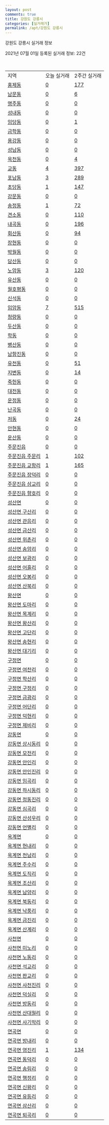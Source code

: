 ```yaml
---
layout: post
comments: true
title: 강원도 강릉시
categories: [실거래가]
permalink: /apt/강원도 강릉시
---
```


강원도 강릉시 실거래 정보

2021년 07월 01일 등록된 실거래 정보: 22건

<script type="text/javascript">
  google.charts.load('current', {'packages':['corechart']});
  google.charts.setOnLoadCallback(drawChart);

  function drawChart() {
    var data = google.visualization.arrayToDataTable([['거래일', '매매', '전월세', '전매'], ['21-02', 322, 202, 43], ['21-03', 386, 191, 61], ['21-04', 349, 165, 23], ['21-05', 334, 157, 36], ['21-06', 231, 107, 11]]);

    var options = {
      title: '최근 유형별 거래량 추이',
      legend: { position: 'bottom' }
    };

    var chart = new google.visualization.LineChart(document.getElementById('columnchart_material'));
    chart.draw(data, (options));
  }
</script>

<div id="columnchart_material" style="width: 95%; margin-left: -35px"></div>
<br>
<table class="sortable">
  <tr>
    <td>지역</td>
    <td>오늘 실거래</td>
    <td>2주간 실거래</td>
  </tr>

  
  <tr class="item">
    <td><a href="강원도 강릉시 홍제동">홍제동</a></td>
    <td><a href="강원도 강릉시 홍제동">0</a></td>
    <td><a href="강원도 강릉시 홍제동">177</a></td>
  </tr>
    

  <tr class="item">
    <td><a href="강원도 강릉시 남문동">남문동</a></td>
    <td><a href="강원도 강릉시 남문동">0</a></td>
    <td><a href="강원도 강릉시 남문동">6</a></td>
  </tr>
    

  <tr class="item">
    <td><a href="강원도 강릉시 명주동">명주동</a></td>
    <td><a href="강원도 강릉시 명주동">0</a></td>
    <td><a href="강원도 강릉시 명주동">0</a></td>
  </tr>
    

  <tr class="item">
    <td><a href="강원도 강릉시 성내동">성내동</a></td>
    <td><a href="강원도 강릉시 성내동">0</a></td>
    <td><a href="강원도 강릉시 성내동">0</a></td>
  </tr>
    

  <tr class="item">
    <td><a href="강원도 강릉시 임당동">임당동</a></td>
    <td><a href="강원도 강릉시 임당동">0</a></td>
    <td><a href="강원도 강릉시 임당동">1</a></td>
  </tr>
    

  <tr class="item">
    <td><a href="강원도 강릉시 금학동">금학동</a></td>
    <td><a href="강원도 강릉시 금학동">0</a></td>
    <td><a href="강원도 강릉시 금학동">0</a></td>
  </tr>
    

  <tr class="item">
    <td><a href="강원도 강릉시 용강동">용강동</a></td>
    <td><a href="강원도 강릉시 용강동">0</a></td>
    <td><a href="강원도 강릉시 용강동">0</a></td>
  </tr>
    

  <tr class="item">
    <td><a href="강원도 강릉시 성남동">성남동</a></td>
    <td><a href="강원도 강릉시 성남동">0</a></td>
    <td><a href="강원도 강릉시 성남동">0</a></td>
  </tr>
    

  <tr class="item">
    <td><a href="강원도 강릉시 옥천동">옥천동</a></td>
    <td><a href="강원도 강릉시 옥천동">0</a></td>
    <td><a href="강원도 강릉시 옥천동">4</a></td>
  </tr>
    

  <tr class="item">
    <td><a href="강원도 강릉시 교동">교동</a></td>
    <td><a href="강원도 강릉시 교동">4</a></td>
    <td><a href="강원도 강릉시 교동">397</a></td>
  </tr>
    

  <tr class="item">
    <td><a href="강원도 강릉시 포남동">포남동</a></td>
    <td><a href="강원도 강릉시 포남동">3</a></td>
    <td><a href="강원도 강릉시 포남동">289</a></td>
  </tr>
    

  <tr class="item">
    <td><a href="강원도 강릉시 초당동">초당동</a></td>
    <td><a href="강원도 강릉시 초당동">1</a></td>
    <td><a href="강원도 강릉시 초당동">147</a></td>
  </tr>
    

  <tr class="item">
    <td><a href="강원도 강릉시 강문동">강문동</a></td>
    <td><a href="강원도 강릉시 강문동">0</a></td>
    <td><a href="강원도 강릉시 강문동">0</a></td>
  </tr>
    

  <tr class="item">
    <td><a href="강원도 강릉시 송정동">송정동</a></td>
    <td><a href="강원도 강릉시 송정동">1</a></td>
    <td><a href="강원도 강릉시 송정동">72</a></td>
  </tr>
    

  <tr class="item">
    <td><a href="강원도 강릉시 견소동">견소동</a></td>
    <td><a href="강원도 강릉시 견소동">0</a></td>
    <td><a href="강원도 강릉시 견소동">110</a></td>
  </tr>
    

  <tr class="item">
    <td><a href="강원도 강릉시 내곡동">내곡동</a></td>
    <td><a href="강원도 강릉시 내곡동">0</a></td>
    <td><a href="강원도 강릉시 내곡동">196</a></td>
  </tr>
    

  <tr class="item">
    <td><a href="강원도 강릉시 회산동">회산동</a></td>
    <td><a href="강원도 강릉시 회산동">0</a></td>
    <td><a href="강원도 강릉시 회산동">94</a></td>
  </tr>
    

  <tr class="item">
    <td><a href="강원도 강릉시 장현동">장현동</a></td>
    <td><a href="강원도 강릉시 장현동">0</a></td>
    <td><a href="강원도 강릉시 장현동">0</a></td>
  </tr>
    

  <tr class="item">
    <td><a href="강원도 강릉시 박월동">박월동</a></td>
    <td><a href="강원도 강릉시 박월동">0</a></td>
    <td><a href="강원도 강릉시 박월동">0</a></td>
  </tr>
    

  <tr class="item">
    <td><a href="강원도 강릉시 담산동">담산동</a></td>
    <td><a href="강원도 강릉시 담산동">0</a></td>
    <td><a href="강원도 강릉시 담산동">0</a></td>
  </tr>
    

  <tr class="item">
    <td><a href="강원도 강릉시 노암동">노암동</a></td>
    <td><a href="강원도 강릉시 노암동">3</a></td>
    <td><a href="강원도 강릉시 노암동">120</a></td>
  </tr>
    

  <tr class="item">
    <td><a href="강원도 강릉시 유산동">유산동</a></td>
    <td><a href="강원도 강릉시 유산동">0</a></td>
    <td><a href="강원도 강릉시 유산동">0</a></td>
  </tr>
    

  <tr class="item">
    <td><a href="강원도 강릉시 월호평동">월호평동</a></td>
    <td><a href="강원도 강릉시 월호평동">0</a></td>
    <td><a href="강원도 강릉시 월호평동">0</a></td>
  </tr>
    

  <tr class="item">
    <td><a href="강원도 강릉시 신석동">신석동</a></td>
    <td><a href="강원도 강릉시 신석동">0</a></td>
    <td><a href="강원도 강릉시 신석동">0</a></td>
  </tr>
    

  <tr class="item">
    <td><a href="강원도 강릉시 입암동">입암동</a></td>
    <td><a href="강원도 강릉시 입암동">7</a></td>
    <td><a href="강원도 강릉시 입암동">515</a></td>
  </tr>
    

  <tr class="item">
    <td><a href="강원도 강릉시 청량동">청량동</a></td>
    <td><a href="강원도 강릉시 청량동">0</a></td>
    <td><a href="강원도 강릉시 청량동">0</a></td>
  </tr>
    

  <tr class="item">
    <td><a href="강원도 강릉시 두산동">두산동</a></td>
    <td><a href="강원도 강릉시 두산동">0</a></td>
    <td><a href="강원도 강릉시 두산동">0</a></td>
  </tr>
    

  <tr class="item">
    <td><a href="강원도 강릉시 학동">학동</a></td>
    <td><a href="강원도 강릉시 학동">0</a></td>
    <td><a href="강원도 강릉시 학동">0</a></td>
  </tr>
    

  <tr class="item">
    <td><a href="강원도 강릉시 병산동">병산동</a></td>
    <td><a href="강원도 강릉시 병산동">0</a></td>
    <td><a href="강원도 강릉시 병산동">0</a></td>
  </tr>
    

  <tr class="item">
    <td><a href="강원도 강릉시 남항진동">남항진동</a></td>
    <td><a href="강원도 강릉시 남항진동">0</a></td>
    <td><a href="강원도 강릉시 남항진동">0</a></td>
  </tr>
    

  <tr class="item">
    <td><a href="강원도 강릉시 유천동">유천동</a></td>
    <td><a href="강원도 강릉시 유천동">0</a></td>
    <td><a href="강원도 강릉시 유천동">51</a></td>
  </tr>
    

  <tr class="item">
    <td><a href="강원도 강릉시 지변동">지변동</a></td>
    <td><a href="강원도 강릉시 지변동">0</a></td>
    <td><a href="강원도 강릉시 지변동">14</a></td>
  </tr>
    

  <tr class="item">
    <td><a href="강원도 강릉시 죽헌동">죽헌동</a></td>
    <td><a href="강원도 강릉시 죽헌동">0</a></td>
    <td><a href="강원도 강릉시 죽헌동">0</a></td>
  </tr>
    

  <tr class="item">
    <td><a href="강원도 강릉시 대전동">대전동</a></td>
    <td><a href="강원도 강릉시 대전동">0</a></td>
    <td><a href="강원도 강릉시 대전동">0</a></td>
  </tr>
    

  <tr class="item">
    <td><a href="강원도 강릉시 운정동">운정동</a></td>
    <td><a href="강원도 강릉시 운정동">0</a></td>
    <td><a href="강원도 강릉시 운정동">0</a></td>
  </tr>
    

  <tr class="item">
    <td><a href="강원도 강릉시 난곡동">난곡동</a></td>
    <td><a href="강원도 강릉시 난곡동">0</a></td>
    <td><a href="강원도 강릉시 난곡동">0</a></td>
  </tr>
    

  <tr class="item">
    <td><a href="강원도 강릉시 저동">저동</a></td>
    <td><a href="강원도 강릉시 저동">0</a></td>
    <td><a href="강원도 강릉시 저동">24</a></td>
  </tr>
    

  <tr class="item">
    <td><a href="강원도 강릉시 안현동">안현동</a></td>
    <td><a href="강원도 강릉시 안현동">0</a></td>
    <td><a href="강원도 강릉시 안현동">0</a></td>
  </tr>
    

  <tr class="item">
    <td><a href="강원도 강릉시 운산동">운산동</a></td>
    <td><a href="강원도 강릉시 운산동">0</a></td>
    <td><a href="강원도 강릉시 운산동">0</a></td>
  </tr>
    

  <tr class="item">
    <td><a href="강원도 강릉시 주문진읍">주문진읍</a></td>
    <td><a href="강원도 강릉시 주문진읍">0</a></td>
    <td><a href="강원도 강릉시 주문진읍">0</a></td>
  </tr>
    

  <tr class="item">
    <td><a href="강원도 강릉시 주문진읍 주문리">주문진읍 주문리</a></td>
    <td><a href="강원도 강릉시 주문진읍 주문리">1</a></td>
    <td><a href="강원도 강릉시 주문진읍 주문리">102</a></td>
  </tr>
    

  <tr class="item">
    <td><a href="강원도 강릉시 주문진읍 교항리">주문진읍 교항리</a></td>
    <td><a href="강원도 강릉시 주문진읍 교항리">1</a></td>
    <td><a href="강원도 강릉시 주문진읍 교항리">165</a></td>
  </tr>
    

  <tr class="item">
    <td><a href="강원도 강릉시 주문진읍 장덕리">주문진읍 장덕리</a></td>
    <td><a href="강원도 강릉시 주문진읍 장덕리">0</a></td>
    <td><a href="강원도 강릉시 주문진읍 장덕리">0</a></td>
  </tr>
    

  <tr class="item">
    <td><a href="강원도 강릉시 주문진읍 삼교리">주문진읍 삼교리</a></td>
    <td><a href="강원도 강릉시 주문진읍 삼교리">0</a></td>
    <td><a href="강원도 강릉시 주문진읍 삼교리">0</a></td>
  </tr>
    

  <tr class="item">
    <td><a href="강원도 강릉시 주문진읍 향호리">주문진읍 향호리</a></td>
    <td><a href="강원도 강릉시 주문진읍 향호리">0</a></td>
    <td><a href="강원도 강릉시 주문진읍 향호리">0</a></td>
  </tr>
    

  <tr class="item">
    <td><a href="강원도 강릉시 성산면">성산면</a></td>
    <td><a href="강원도 강릉시 성산면">0</a></td>
    <td><a href="강원도 강릉시 성산면">0</a></td>
  </tr>
    

  <tr class="item">
    <td><a href="강원도 강릉시 성산면 구산리">성산면 구산리</a></td>
    <td><a href="강원도 강릉시 성산면 구산리">0</a></td>
    <td><a href="강원도 강릉시 성산면 구산리">0</a></td>
  </tr>
    

  <tr class="item">
    <td><a href="강원도 강릉시 성산면 관음리">성산면 관음리</a></td>
    <td><a href="강원도 강릉시 성산면 관음리">0</a></td>
    <td><a href="강원도 강릉시 성산면 관음리">0</a></td>
  </tr>
    

  <tr class="item">
    <td><a href="강원도 강릉시 성산면 금산리">성산면 금산리</a></td>
    <td><a href="강원도 강릉시 성산면 금산리">0</a></td>
    <td><a href="강원도 강릉시 성산면 금산리">0</a></td>
  </tr>
    

  <tr class="item">
    <td><a href="강원도 강릉시 성산면 위촌리">성산면 위촌리</a></td>
    <td><a href="강원도 강릉시 성산면 위촌리">0</a></td>
    <td><a href="강원도 강릉시 성산면 위촌리">0</a></td>
  </tr>
    

  <tr class="item">
    <td><a href="강원도 강릉시 성산면 송암리">성산면 송암리</a></td>
    <td><a href="강원도 강릉시 성산면 송암리">0</a></td>
    <td><a href="강원도 강릉시 성산면 송암리">0</a></td>
  </tr>
    

  <tr class="item">
    <td><a href="강원도 강릉시 성산면 보광리">성산면 보광리</a></td>
    <td><a href="강원도 강릉시 성산면 보광리">0</a></td>
    <td><a href="강원도 강릉시 성산면 보광리">0</a></td>
  </tr>
    

  <tr class="item">
    <td><a href="강원도 강릉시 성산면 어흘리">성산면 어흘리</a></td>
    <td><a href="강원도 강릉시 성산면 어흘리">0</a></td>
    <td><a href="강원도 강릉시 성산면 어흘리">0</a></td>
  </tr>
    

  <tr class="item">
    <td><a href="강원도 강릉시 성산면 오봉리">성산면 오봉리</a></td>
    <td><a href="강원도 강릉시 성산면 오봉리">0</a></td>
    <td><a href="강원도 강릉시 성산면 오봉리">0</a></td>
  </tr>
    

  <tr class="item">
    <td><a href="강원도 강릉시 성산면 산북리">성산면 산북리</a></td>
    <td><a href="강원도 강릉시 성산면 산북리">0</a></td>
    <td><a href="강원도 강릉시 성산면 산북리">0</a></td>
  </tr>
    

  <tr class="item">
    <td><a href="강원도 강릉시 왕산면">왕산면</a></td>
    <td><a href="강원도 강릉시 왕산면">0</a></td>
    <td><a href="강원도 강릉시 왕산면">0</a></td>
  </tr>
    

  <tr class="item">
    <td><a href="강원도 강릉시 왕산면 도마리">왕산면 도마리</a></td>
    <td><a href="강원도 강릉시 왕산면 도마리">0</a></td>
    <td><a href="강원도 강릉시 왕산면 도마리">0</a></td>
  </tr>
    

  <tr class="item">
    <td><a href="강원도 강릉시 왕산면 목계리">왕산면 목계리</a></td>
    <td><a href="강원도 강릉시 왕산면 목계리">0</a></td>
    <td><a href="강원도 강릉시 왕산면 목계리">0</a></td>
  </tr>
    

  <tr class="item">
    <td><a href="강원도 강릉시 왕산면 왕산리">왕산면 왕산리</a></td>
    <td><a href="강원도 강릉시 왕산면 왕산리">0</a></td>
    <td><a href="강원도 강릉시 왕산면 왕산리">0</a></td>
  </tr>
    

  <tr class="item">
    <td><a href="강원도 강릉시 왕산면 고단리">왕산면 고단리</a></td>
    <td><a href="강원도 강릉시 왕산면 고단리">0</a></td>
    <td><a href="강원도 강릉시 왕산면 고단리">0</a></td>
  </tr>
    

  <tr class="item">
    <td><a href="강원도 강릉시 왕산면 송현리">왕산면 송현리</a></td>
    <td><a href="강원도 강릉시 왕산면 송현리">0</a></td>
    <td><a href="강원도 강릉시 왕산면 송현리">0</a></td>
  </tr>
    

  <tr class="item">
    <td><a href="강원도 강릉시 왕산면 대기리">왕산면 대기리</a></td>
    <td><a href="강원도 강릉시 왕산면 대기리">0</a></td>
    <td><a href="강원도 강릉시 왕산면 대기리">0</a></td>
  </tr>
    

  <tr class="item">
    <td><a href="강원도 강릉시 구정면">구정면</a></td>
    <td><a href="강원도 강릉시 구정면">0</a></td>
    <td><a href="강원도 강릉시 구정면">0</a></td>
  </tr>
    

  <tr class="item">
    <td><a href="강원도 강릉시 구정면 여찬리">구정면 여찬리</a></td>
    <td><a href="강원도 강릉시 구정면 여찬리">0</a></td>
    <td><a href="강원도 강릉시 구정면 여찬리">0</a></td>
  </tr>
    

  <tr class="item">
    <td><a href="강원도 강릉시 구정면 학산리">구정면 학산리</a></td>
    <td><a href="강원도 강릉시 구정면 학산리">0</a></td>
    <td><a href="강원도 강릉시 구정면 학산리">0</a></td>
  </tr>
    

  <tr class="item">
    <td><a href="강원도 강릉시 구정면 구정리">구정면 구정리</a></td>
    <td><a href="강원도 강릉시 구정면 구정리">0</a></td>
    <td><a href="강원도 강릉시 구정면 구정리">0</a></td>
  </tr>
    

  <tr class="item">
    <td><a href="강원도 강릉시 구정면 금광리">구정면 금광리</a></td>
    <td><a href="강원도 강릉시 구정면 금광리">0</a></td>
    <td><a href="강원도 강릉시 구정면 금광리">0</a></td>
  </tr>
    

  <tr class="item">
    <td><a href="강원도 강릉시 구정면 어단리">구정면 어단리</a></td>
    <td><a href="강원도 강릉시 구정면 어단리">0</a></td>
    <td><a href="강원도 강릉시 구정면 어단리">0</a></td>
  </tr>
    

  <tr class="item">
    <td><a href="강원도 강릉시 구정면 덕현리">구정면 덕현리</a></td>
    <td><a href="강원도 강릉시 구정면 덕현리">0</a></td>
    <td><a href="강원도 강릉시 구정면 덕현리">0</a></td>
  </tr>
    

  <tr class="item">
    <td><a href="강원도 강릉시 구정면 제비리">구정면 제비리</a></td>
    <td><a href="강원도 강릉시 구정면 제비리">0</a></td>
    <td><a href="강원도 강릉시 구정면 제비리">0</a></td>
  </tr>
    

  <tr class="item">
    <td><a href="강원도 강릉시 강동면">강동면</a></td>
    <td><a href="강원도 강릉시 강동면">0</a></td>
    <td><a href="강원도 강릉시 강동면">0</a></td>
  </tr>
    

  <tr class="item">
    <td><a href="강원도 강릉시 강동면 상시동리">강동면 상시동리</a></td>
    <td><a href="강원도 강릉시 강동면 상시동리">0</a></td>
    <td><a href="강원도 강릉시 강동면 상시동리">0</a></td>
  </tr>
    

  <tr class="item">
    <td><a href="강원도 강릉시 강동면 모전리">강동면 모전리</a></td>
    <td><a href="강원도 강릉시 강동면 모전리">0</a></td>
    <td><a href="강원도 강릉시 강동면 모전리">0</a></td>
  </tr>
    

  <tr class="item">
    <td><a href="강원도 강릉시 강동면 안인리">강동면 안인리</a></td>
    <td><a href="강원도 강릉시 강동면 안인리">0</a></td>
    <td><a href="강원도 강릉시 강동면 안인리">0</a></td>
  </tr>
    

  <tr class="item">
    <td><a href="강원도 강릉시 강동면 안인진리">강동면 안인진리</a></td>
    <td><a href="강원도 강릉시 강동면 안인진리">0</a></td>
    <td><a href="강원도 강릉시 강동면 안인진리">0</a></td>
  </tr>
    

  <tr class="item">
    <td><a href="강원도 강릉시 강동면 임곡리">강동면 임곡리</a></td>
    <td><a href="강원도 강릉시 강동면 임곡리">0</a></td>
    <td><a href="강원도 강릉시 강동면 임곡리">0</a></td>
  </tr>
    

  <tr class="item">
    <td><a href="강원도 강릉시 강동면 하시동리">강동면 하시동리</a></td>
    <td><a href="강원도 강릉시 강동면 하시동리">0</a></td>
    <td><a href="강원도 강릉시 강동면 하시동리">0</a></td>
  </tr>
    

  <tr class="item">
    <td><a href="강원도 강릉시 강동면 정동진리">강동면 정동진리</a></td>
    <td><a href="강원도 강릉시 강동면 정동진리">0</a></td>
    <td><a href="강원도 강릉시 강동면 정동진리">0</a></td>
  </tr>
    

  <tr class="item">
    <td><a href="강원도 강릉시 강동면 심곡리">강동면 심곡리</a></td>
    <td><a href="강원도 강릉시 강동면 심곡리">0</a></td>
    <td><a href="강원도 강릉시 강동면 심곡리">0</a></td>
  </tr>
    

  <tr class="item">
    <td><a href="강원도 강릉시 강동면 산성우리">강동면 산성우리</a></td>
    <td><a href="강원도 강릉시 강동면 산성우리">0</a></td>
    <td><a href="강원도 강릉시 강동면 산성우리">0</a></td>
  </tr>
    

  <tr class="item">
    <td><a href="강원도 강릉시 강동면 언별리">강동면 언별리</a></td>
    <td><a href="강원도 강릉시 강동면 언별리">0</a></td>
    <td><a href="강원도 강릉시 강동면 언별리">0</a></td>
  </tr>
    

  <tr class="item">
    <td><a href="강원도 강릉시 옥계면">옥계면</a></td>
    <td><a href="강원도 강릉시 옥계면">0</a></td>
    <td><a href="강원도 강릉시 옥계면">0</a></td>
  </tr>
    

  <tr class="item">
    <td><a href="강원도 강릉시 옥계면 현내리">옥계면 현내리</a></td>
    <td><a href="강원도 강릉시 옥계면 현내리">0</a></td>
    <td><a href="강원도 강릉시 옥계면 현내리">0</a></td>
  </tr>
    

  <tr class="item">
    <td><a href="강원도 강릉시 옥계면 천남리">옥계면 천남리</a></td>
    <td><a href="강원도 강릉시 옥계면 천남리">0</a></td>
    <td><a href="강원도 강릉시 옥계면 천남리">0</a></td>
  </tr>
    

  <tr class="item">
    <td><a href="강원도 강릉시 옥계면 주수리">옥계면 주수리</a></td>
    <td><a href="강원도 강릉시 옥계면 주수리">0</a></td>
    <td><a href="강원도 강릉시 옥계면 주수리">0</a></td>
  </tr>
    

  <tr class="item">
    <td><a href="강원도 강릉시 옥계면 도직리">옥계면 도직리</a></td>
    <td><a href="강원도 강릉시 옥계면 도직리">0</a></td>
    <td><a href="강원도 강릉시 옥계면 도직리">0</a></td>
  </tr>
    

  <tr class="item">
    <td><a href="강원도 강릉시 옥계면 조산리">옥계면 조산리</a></td>
    <td><a href="강원도 강릉시 옥계면 조산리">0</a></td>
    <td><a href="강원도 강릉시 옥계면 조산리">0</a></td>
  </tr>
    

  <tr class="item">
    <td><a href="강원도 강릉시 옥계면 남양리">옥계면 남양리</a></td>
    <td><a href="강원도 강릉시 옥계면 남양리">0</a></td>
    <td><a href="강원도 강릉시 옥계면 남양리">0</a></td>
  </tr>
    

  <tr class="item">
    <td><a href="강원도 강릉시 옥계면 북동리">옥계면 북동리</a></td>
    <td><a href="강원도 강릉시 옥계면 북동리">0</a></td>
    <td><a href="강원도 강릉시 옥계면 북동리">0</a></td>
  </tr>
    

  <tr class="item">
    <td><a href="강원도 강릉시 옥계면 낙풍리">옥계면 낙풍리</a></td>
    <td><a href="강원도 강릉시 옥계면 낙풍리">0</a></td>
    <td><a href="강원도 강릉시 옥계면 낙풍리">0</a></td>
  </tr>
    

  <tr class="item">
    <td><a href="강원도 강릉시 옥계면 금진리">옥계면 금진리</a></td>
    <td><a href="강원도 강릉시 옥계면 금진리">0</a></td>
    <td><a href="강원도 강릉시 옥계면 금진리">0</a></td>
  </tr>
    

  <tr class="item">
    <td><a href="강원도 강릉시 옥계면 산계리">옥계면 산계리</a></td>
    <td><a href="강원도 강릉시 옥계면 산계리">0</a></td>
    <td><a href="강원도 강릉시 옥계면 산계리">0</a></td>
  </tr>
    

  <tr class="item">
    <td><a href="강원도 강릉시 사천면">사천면</a></td>
    <td><a href="강원도 강릉시 사천면">0</a></td>
    <td><a href="강원도 강릉시 사천면">0</a></td>
  </tr>
    

  <tr class="item">
    <td><a href="강원도 강릉시 사천면 미노리">사천면 미노리</a></td>
    <td><a href="강원도 강릉시 사천면 미노리">0</a></td>
    <td><a href="강원도 강릉시 사천면 미노리">0</a></td>
  </tr>
    

  <tr class="item">
    <td><a href="강원도 강릉시 사천면 노동리">사천면 노동리</a></td>
    <td><a href="강원도 강릉시 사천면 노동리">0</a></td>
    <td><a href="강원도 강릉시 사천면 노동리">0</a></td>
  </tr>
    

  <tr class="item">
    <td><a href="강원도 강릉시 사천면 석교리">사천면 석교리</a></td>
    <td><a href="강원도 강릉시 사천면 석교리">0</a></td>
    <td><a href="강원도 강릉시 사천면 석교리">0</a></td>
  </tr>
    

  <tr class="item">
    <td><a href="강원도 강릉시 사천면 판교리">사천면 판교리</a></td>
    <td><a href="강원도 강릉시 사천면 판교리">0</a></td>
    <td><a href="강원도 강릉시 사천면 판교리">0</a></td>
  </tr>
    

  <tr class="item">
    <td><a href="강원도 강릉시 사천면 사천진리">사천면 사천진리</a></td>
    <td><a href="강원도 강릉시 사천면 사천진리">0</a></td>
    <td><a href="강원도 강릉시 사천면 사천진리">0</a></td>
  </tr>
    

  <tr class="item">
    <td><a href="강원도 강릉시 사천면 덕실리">사천면 덕실리</a></td>
    <td><a href="강원도 강릉시 사천면 덕실리">0</a></td>
    <td><a href="강원도 강릉시 사천면 덕실리">0</a></td>
  </tr>
    

  <tr class="item">
    <td><a href="강원도 강릉시 사천면 방동리">사천면 방동리</a></td>
    <td><a href="강원도 강릉시 사천면 방동리">0</a></td>
    <td><a href="강원도 강릉시 사천면 방동리">0</a></td>
  </tr>
    

  <tr class="item">
    <td><a href="강원도 강릉시 사천면 산대월리">사천면 산대월리</a></td>
    <td><a href="강원도 강릉시 사천면 산대월리">0</a></td>
    <td><a href="강원도 강릉시 사천면 산대월리">0</a></td>
  </tr>
    

  <tr class="item">
    <td><a href="강원도 강릉시 사천면 사기막리">사천면 사기막리</a></td>
    <td><a href="강원도 강릉시 사천면 사기막리">0</a></td>
    <td><a href="강원도 강릉시 사천면 사기막리">0</a></td>
  </tr>
    

  <tr class="item">
    <td><a href="강원도 강릉시 연곡면">연곡면</a></td>
    <td><a href="강원도 강릉시 연곡면">0</a></td>
    <td><a href="강원도 강릉시 연곡면">0</a></td>
  </tr>
    

  <tr class="item">
    <td><a href="강원도 강릉시 연곡면 방내리">연곡면 방내리</a></td>
    <td><a href="강원도 강릉시 연곡면 방내리">0</a></td>
    <td><a href="강원도 강릉시 연곡면 방내리">0</a></td>
  </tr>
    

  <tr class="item">
    <td><a href="강원도 강릉시 연곡면 영진리">연곡면 영진리</a></td>
    <td><a href="강원도 강릉시 연곡면 영진리">1</a></td>
    <td><a href="강원도 강릉시 연곡면 영진리">134</a></td>
  </tr>
    

  <tr class="item">
    <td><a href="강원도 강릉시 연곡면 동덕리">연곡면 동덕리</a></td>
    <td><a href="강원도 강릉시 연곡면 동덕리">0</a></td>
    <td><a href="강원도 강릉시 연곡면 동덕리">0</a></td>
  </tr>
    

  <tr class="item">
    <td><a href="강원도 강릉시 연곡면 송림리">연곡면 송림리</a></td>
    <td><a href="강원도 강릉시 연곡면 송림리">0</a></td>
    <td><a href="강원도 강릉시 연곡면 송림리">0</a></td>
  </tr>
    

  <tr class="item">
    <td><a href="강원도 강릉시 연곡면 행정리">연곡면 행정리</a></td>
    <td><a href="강원도 강릉시 연곡면 행정리">0</a></td>
    <td><a href="강원도 강릉시 연곡면 행정리">0</a></td>
  </tr>
    

  <tr class="item">
    <td><a href="강원도 강릉시 연곡면 신왕리">연곡면 신왕리</a></td>
    <td><a href="강원도 강릉시 연곡면 신왕리">0</a></td>
    <td><a href="강원도 강릉시 연곡면 신왕리">0</a></td>
  </tr>
    

  <tr class="item">
    <td><a href="강원도 강릉시 연곡면 유등리">연곡면 유등리</a></td>
    <td><a href="강원도 강릉시 연곡면 유등리">0</a></td>
    <td><a href="강원도 강릉시 연곡면 유등리">0</a></td>
  </tr>
    

  <tr class="item">
    <td><a href="강원도 강릉시 연곡면 삼산리">연곡면 삼산리</a></td>
    <td><a href="강원도 강릉시 연곡면 삼산리">0</a></td>
    <td><a href="강원도 강릉시 연곡면 삼산리">0</a></td>
  </tr>
    

  <tr class="item">
    <td><a href="강원도 강릉시 연곡면 퇴곡리">연곡면 퇴곡리</a></td>
    <td><a href="강원도 강릉시 연곡면 퇴곡리">0</a></td>
    <td><a href="강원도 강릉시 연곡면 퇴곡리">0</a></td>
  </tr>
    


</table>


    
